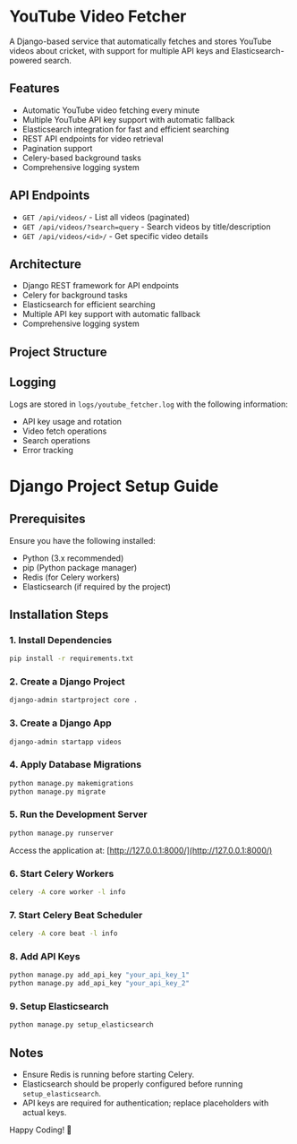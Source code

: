 # YouTube Video Fetcher

A Django-based service that automatically fetches and stores YouTube videos about cricket, with support for multiple API keys and Elasticsearch-powered search.

## Features

- Automatic YouTube video fetching every minute
- Multiple YouTube API key support with automatic fallback
- Elasticsearch integration for fast and efficient searching
- REST API endpoints for video retrieval
- Pagination support
- Celery-based background tasks
- Comprehensive logging system



## API Endpoints

- `GET /api/videos/` - List all videos (paginated)
- `GET /api/videos/?search=query` - Search videos by title/description
- `GET /api/videos/<id>/` - Get specific video details

## Architecture

- Django REST framework for API endpoints
- Celery for background tasks
- Elasticsearch for efficient searching
- Multiple API key support with automatic fallback
- Comprehensive logging system

## Project Structure

## Logging

Logs are stored in `logs/youtube_fetcher.log` with the following information:
- API key usage and rotation
- Video fetch operations
- Search operations
- Error tracking

# Django Project Setup Guide

## Prerequisites
Ensure you have the following installed:
- Python (3.x recommended)
- pip (Python package manager)
- Redis (for Celery workers)
- Elasticsearch (if required by the project)

## Installation Steps

### 1. Install Dependencies
```bash
pip install -r requirements.txt
```

### 2. Create a Django Project
```bash
django-admin startproject core .
```

### 3. Create a Django App
```bash
django-admin startapp videos
```

### 4. Apply Database Migrations
```bash
python manage.py makemigrations
python manage.py migrate
```

### 5. Run the Development Server
```bash
python manage.py runserver
```
Access the application at: [http://127.0.0.1:8000/](http://127.0.0.1:8000/)

### 6. Start Celery Workers
```bash
celery -A core worker -l info
```

### 7. Start Celery Beat Scheduler
```bash
celery -A core beat -l info
```

### 8. Add API Keys
```bash
python manage.py add_api_key "your_api_key_1"
python manage.py add_api_key "your_api_key_2"
```

### 9. Setup Elasticsearch
```bash
python manage.py setup_elasticsearch
```

## Notes
- Ensure Redis is running before starting Celery.
- Elasticsearch should be properly configured before running `setup_elasticsearch`.
- API keys are required for authentication; replace placeholders with actual keys.

Happy Coding! 🚀
